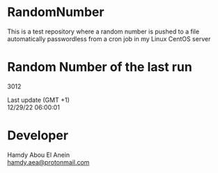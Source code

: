# RandomNumber    
This is a test repository where a random number is pushed to a file automatically passwordless from a cron job in my Linux CentOS server    
# Random Number of the last run   
3012
      
Last update (GMT +1)    
12/29/22 06:00:01
# Developer    
Hamdy Abou El Anein   
hamdy.aea@protonmail.com
